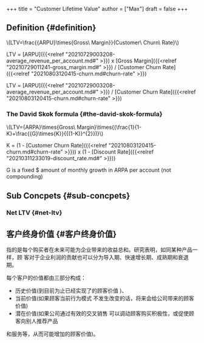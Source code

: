 +++
title = "Customer Lifetime Value"
author = ["Max"]
draft = false
+++

## Definition {#definition}

\\(LTV=\frac{{ARPU}\times{Gross\ Margin}}{Customer\ Churn\ Rate}\\)

LTV = [ARPU]({{<relref "20210729003208-average_revenue_per_account.md#" >}}) x [Gross Margin]({{<relref "20210729011241-gross_margin.md#" >}}) / [Customer Churn Rate]({{<relref "20210803120415-churn.md#churn-rate" >}})

LTV = [ARPU]({{<relref "20210729003208-average_revenue_per_account.md#" >}}) / [Customer Churn Rate]({{<relref "20210803120415-churn.md#churn-rate" >}})


### The David Skok formula {#the-david-skok-formula}

\\(LTV={ARPA}\times{Gross\ Margin}\times{(\frac{1}{1-K}+\frac{{G}\times{K}}{{(1-K)}^{2}})}\\)

K = (1 - [Customer Churn Rate]({{<relref "20210803120415-churn.md#churn-rate" >}})) x (1 - [Discount Rate]({{<relref "20210311233019-discount_rate.md#" >}}))

G is a fixed $ amount of monthly growth in ARPA per account (not compounding)


## Sub Concpets {#sub-concpets}


### Net LTV {#net-ltv}


## 客户终身价值 {#客户终身价值}

指的是每个购买者在未来可能为企业带来的收益总和。研究表明，如同某种产品一样，顾
客对于企业利润的贡献也可以分为导入期、快速增长期、成熟期和衰退期。

每个客户的价值都由三部分构成：

-   历史价值(到目前为止已经实现了的顾客价值 )、
-   当前价值(如果顾客当前行为模式 不发生改变的话，将来会给公司带来的顾客价值)
-   潜在价值(如果公司通过有效的交叉销售 可以调动顾客购买积极性，或促使顾客向别人推荐产品

和服务等，从而可能增加的顾客价值)。

